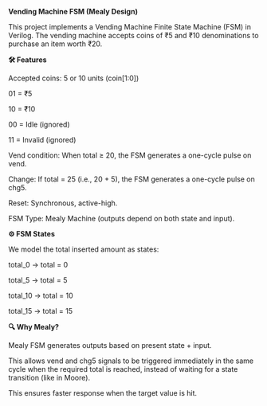 **Vending Machine FSM (Mealy Design)**

This project implements a Vending Machine Finite State Machine (FSM) in Verilog. The vending machine accepts coins of ₹5 and ₹10 denominations to purchase an item worth ₹20.

**🛠 Features**

Accepted coins: 5 or 10 units (coin[1:0])

01 = ₹5

10 = ₹10

00 = Idle (ignored)

11 = Invalid (ignored)

Vend condition: When total ≥ 20, the FSM generates a one-cycle pulse on vend.

Change: If total = 25 (i.e., 20 + 5), the FSM generates a one-cycle pulse on chg5.

Reset: Synchronous, active-high.

FSM Type: Mealy Machine (outputs depend on both state and input).

**⚙ FSM States**

We model the total inserted amount as states:

total_0 → total = 0

total_5 → total = 5

total_10 → total = 10

total_15 → total = 15

**🔍 Why Mealy?**

Mealy FSM generates outputs based on present state + input.

This allows vend and chg5 signals to be triggered immediately in the same cycle when the required total is reached, instead of waiting for a state transition (like in Moore).

This ensures faster response when the target value is hit.
